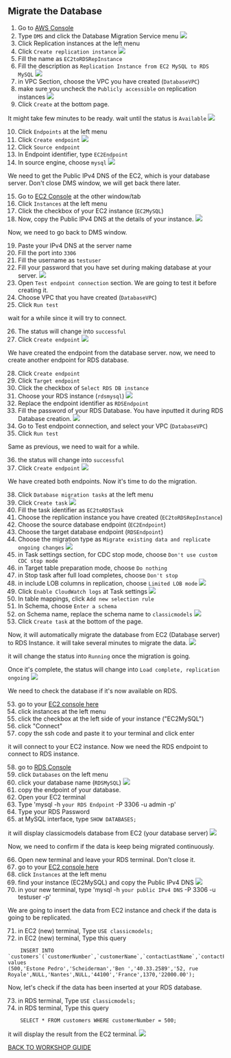 ## Migrate the Database

1. Go to [AWS Console](https://console.aws.amazon.com/console/home?region=us-east-1#)
2. Type `DMS` and click the Database Migration Service menu
    ![](../../images/Migration/MigrateDB/2.png)
3. Click Replication instances at the left menu
4. Click `Create replication instance`
    ![](../../images/Migration/MigrateDB/4.png)
5. Fill the name as `EC2toRDSRepInstance`
6. Fill the description as `Replication Instance from EC2 MySQL to RDS MySQL`
    ![](../../images/Migration/MigrateDB/6.png)
7. in VPC Section, choose the VPC you have created (`DatabaseVPC`)
8. make sure you uncheck the `Publicly accessible` on replication instances
    ![](../../images/Migration/MigrateDB/8.png)
9. Click `Create` at the bottom page.

It might take few minutes to be ready. wait until the status is `Available`
    ![](../../images/Migration/MigrateDB/9.png)

10. Click `Endpoints` at the left menu
11. Click `Create endpoint`
    ![](../../images/Migration/MigrateDB/11.png)
12. Click `Source endpoint`
13. In Endpoint identifier, type `EC2Endpoint`
14. In source engine, choose `mysql`
    ![](../../images/Migration/MigrateDB/14.png)

We need to get the Public IPv4 DNS of the EC2, which is your database server. Don't close DMS window, we will get back there later.

15. Go to [EC2 Console](https://console.aws.amazon.com/ec2/v2/home?region=us-east-1#) at the other window/tab
16. Click `Instances` at the left menu
17. Click the checkbox of your EC2 instance (`EC2MySQL`)
18. Now, copy the Public IPv4 DNS at the details of your instance.
    ![](../../images/Migration/MigrateDB/18.png)

Now, we need to go back to DMS window.

19. Paste your IPv4 DNS at the server name
20. Fill the port into `3306`
21. Fill the username as `testuser`
22. Fill your password that you have set during making database at your server.
    ![](../../images/Migration/MigrateDB/22.png)
23. Open `Test endpoint connection` section. We are going to test it before creating it.
24. Choose VPC that you have created (`DatabaseVPC`)
25. Click `Run test`

wait for a while since it will try to connect.

26. The status will change into `successful`
27. Click `Create endpoint`
    ![](../../images/Migration/MigrateDB/27.png)

We have created the endpoint from the database server. now, we need to create another endpoint for RDS database.

28. Click `Create endpoint`
29. Click `Target endpoint`
30. Click the checkbox of `Select RDS DB instance`
31. Choose your RDS instance (`rdsmysql`)
    ![](../../images/Migration/MigrateDB/31.png)
32. Replace the endpoint identifier as `RDSEndpoint`
33. Fill the password of your RDS Database. You have inputted it during RDS Database creation.
    ![](../../images/Migration/MigrateDB/33.png)
34. Go to Test endpoint connection, and select your VPC (`DatabaseVPC`)
35. Click `Run test`

Same as previous, we need to wait for a while.

36. the status will change into `successful`
37. Click `Create endpoint`
    ![](../../images/Migration/MigrateDB/37.png)

We have created both endpoints. Now it's time to do the migration.

38. Click `Database migration tasks` at the left menu
39. Click `Create task`
    ![](../../images/Migration/MigrateDB/39.png)
40. Fill the task identifier as `EC2toRDSTask`
40. Choose the replication instance you have created (`EC2toRDSRepInstance`)
41. Choose the source database endpoint (`EC2Endpoint`)
42. Choose the target database endpoint (`RDSEndpoint`)
43. Choose the migration type as `Migrate existing data and replicate ongoing changes`
    ![](../../images/Migration/MigrateDB/43.png)
44. in Task settings section, for CDC stop mode, choose `Don't use custom CDC stop mode`
45. in Target table preparation mode, choose `Do nothing`
46. in Stop task after full load completes, choose `Don't stop`
47. in include LOB columns in replication, choose `Limited LOB mode`
    ![](../../images/Migration/MigrateDB/47.png)
48. Click `Enable CloudWatch logs` at Task settings
    ![](../../images/Migration/MigrateDB/48.png)
49. In table mappings, click `Add new selection rule`
50. In Schema, choose `Enter a schema`
51. on Schema name, replace the schema name to `classicmodels`
    ![](../../images/Migration/MigrateDB/51.png)
52. Click `Create task` at the bottom of the page.

Now, it will automatically migrate the database from EC2 (Database server) to RDS Instance. it will take several minutes to migrate the data.
    ![](../../images/Migration/MigrateDB/52.png)

it will change the status into `Running` once the migration is going.

Once it's complete, the status will change into `Load complete, replication ongoing`
    ![](../../images/Migration/MigrateDB/52-2.png)

We need to check the database if it's now available on RDS.

53. go to your [EC2 console here](https://console.aws.amazon.com/ec2/v2/home?region=us-east-1#)
54. click instances at the left menu
55. click the checkbox at the left side of your instance ("EC2MySQL")
56. click "Connect"
57. copy the ssh code and paste it to your terminal and click enter

it will connect to your EC2 instance. Now we need the RDS endpoint to connect to RDS instance.

58. go to [RDS Console](https://console.aws.amazon.com/rds/home?region=us-east-1)
59. click `Databases` on the left menu
60. click your database name (`RDSMySQL`)
    ![](../../images/Migration/MigrateDB/60.png)
61. copy the endpoint of your database.
62. Open your EC2 terminal 
63. Type 'mysql -h `your RDS Endpoint` -P 3306 -u admin -p'
64. Type your RDS Password
65. at MySQL interface, type `SHOW DATABASES;`

it will display classicmodels database from EC2 (your database server)
    ![](../../images/Migration/MigrateDB/65.png)

Now, we need to confirm if the data is keep being migrated continuously.

66. Open new terminal and leave your RDS terminal. Don't close it.
67. go to your [EC2 console here](https://console.aws.amazon.com/ec2/v2/home?region=us-east-1#)
68. click `Instances` at the left menu
69. find your instance (EC2MySQL) and copy the Public IPv4 DNS
    ![](../../images/Migration/MigrateDB/69.png)
70. in your new terminal, type 'mysql -h `your public IPv4 DNS` -P 3306 -u testuser -p'

We are going to insert the data from EC2 instance and check if the data is going to be replicated.

71. in EC2 (new) terminal, Type `USE classicmodels;`
72. in EC2 (new) terminal, Type this query
```
    INSERT INTO `customers`(`customerNumber`,`customerName`,`contactLastName`,`contactFirstName`,`phone`,`addressLine1`,`addressLine2`,`city`,`state`,`postalCode`,`country`,`salesRepEmployeeNumber`,`creditLimit`) values 
(500,'Estone Pedro','Scheiderman','Ben ','40.33.2589','52, rue Royale',NULL,'Nantes',NULL,'44100','France',1370,'22000.00');
```

Now, let's check if the data has been inserted at your RDS database.

73. in RDS terminal, Type `USE classicmodels;`
74. in RDS terminal, Type this query
```
    SELECT * FROM customers WHERE customerNumber = 500;
```

it will display the result from the EC2 terminal.
    ![](../../images/Migration/MigrateDB/74.png)
    
[BACK TO WORKSHOP GUIDE](../../README.md)